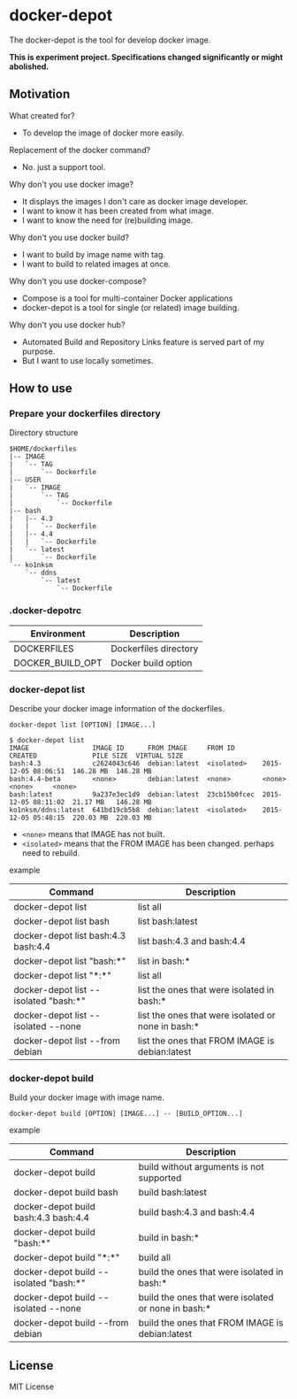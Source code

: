 # docker-depot

The docker-depot is the tool for develop docker image.

**This is experiment project. Specifications changed significantly or might abolished.**

## Motivation

What created for?
* To develop the image of docker more easily.

Replacement of the docker command?
* No. just a support tool.

Why don't you use docker image?
  * It displays the images I don't care as docker image developer.
  * I want to know it has been created from what image.
  * I want to know the need for (re)building image.

Why don't you use docker build?
  * I want to build by image name with tag.
  * I want to build to related images at once.

Why don't you use docker-compose?
  * Compose is a tool for multi-container Docker applications
  * docker-depot is a tool for single (or related) image building.

Why don't you use docker hub?
  * Automated Build and Repository Links feature is served part of my purpose.
  * But I want to use locally sometimes.

## How to use

### Prepare your dockerfiles directory

Directory structure

```
$HOME/dockerfiles
|-- IMAGE
|   `-- TAG
|       `-- Dockerfile
|-- USER
|   `-- IMAGE
|       `-- TAG
|           `-- Dockerfile
|-- bash
|   |-- 4.3
|   |   `-- Dockerfile
|   |-- 4.4
|   |   `-- Dockerfile
|   `-- latest
|       `-- Dockerfile
`-- ko1nksm
    `-- ddns
        `-- latest
            `-- Dockerfile
```

### .docker-depotrc

| Environment      | Description           |
| ---------------- | --------------------- |
| DOCKERFILES      | Dockerfiles directory |
| DOCKER_BUILD_OPT | Docker build option   |


### docker-depot list

Describe your docker image information of the dockerfiles.

```
docker-depot list [OPTION] [IMAGE...]
```

```
$ docker-depot list
IMAGE                IMAGE ID      FROM IMAGE     FROM ID       CREATED              PILE SIZE  VIRTUAL SIZE
bash:4.3             c2624043c646  debian:latest  <isolated>    2015-12-05 08:06:51  146.28 MB  146.28 MB
bash:4.4-beta        <none>        debian:latest  <none>        <none>               <none>     <none>
bash:latest          9a237e3ec1d9  debian:latest  23cb15b0fcec  2015-12-05 08:11:02  21.17 MB   146.28 MB
ko1nksm/ddns:latest  641bd19cb5b8  debian:latest  <isolated>    2015-12-05 05:48:15  220.03 MB  220.03 MB
```

* ``<none>`` means that IMAGE has not built.
* ``<isolated>`` means that the FROM IMAGE has been changed. perhaps need to rebuild.

example

| Command                                | Description                                         |
| -------------------------------------- | --------------------------------------------------- |
| docker-depot list                      | list all                                            |
| docker-depot list bash                 | list bash:latest                                    |
| docker-depot list bash:4.3 bash:4.4    | list bash:4.3 and bash:4.4                          |
| docker-depot list "bash:\*"            | list in bash:\*                                     |
| docker-depot list "\*:\*"              | list all                                            |
| docker-depot list --isolated "bash:\*" | list the ones that were isolated in bash:\*         |
| docker-depot list --isolated --none    | list the ones that were isolated or none in bash:\* |
| docker-depot list --from debian        | list the ones that FROM IMAGE is debian:latest      |

### docker-depot build

Build your docker image with image name.

```
docker-depot build [OPTION] [IMAGE...] -- [BUILD_OPTION...]
```

example

| Command                                 | Description                                          |
| --------------------------------------- | ---------------------------------------------------- |
| docker-depot build                      | build without arguments is not supported             |
| docker-depot build bash                 | build bash:latest                                    |
| docker-depot build bash:4.3 bash:4.4    | build bash:4.3 and bash:4.4                          |
| docker-depot build "bash:\*"            | build in bash:\*                                     |
| docker-depot build "\*:\*"              | build all                                            |
| docker-depot build --isolated "bash:\*" | build the ones that were isolated in bash:\*         |
| docker-depot build --isolated --none    | build the ones that were isolated or none in bash:\* |
| docker-depot build --from debian        | build the ones that FROM IMAGE is debian:latest      |

## License

MIT License

